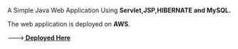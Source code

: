 A Simple Java Web Application Using **Servlet,JSP,HIBERNATE and MySQL.**

The web application is deployed on **AWS**.

---><b><a href = "http://3.108.198.35:8080/Notetaker_AWS/"> Deployed Here<a><b>
